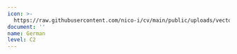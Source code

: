 ```yaml
---
icon: >-
  https://raw.githubusercontent.com/nico-i/cv/main/public/uploads/vector/flags/de.svg
document: ''
name: German
level: C2
---
```


